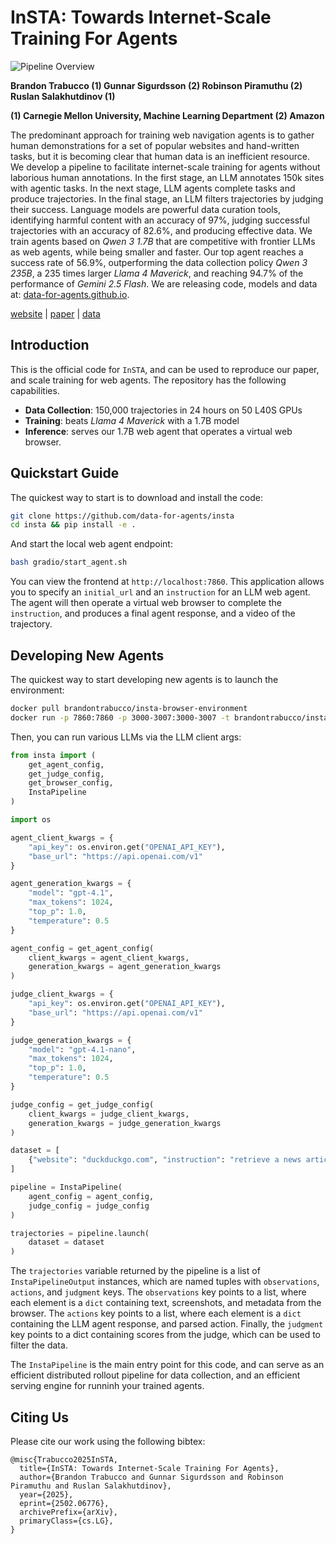 # InSTA: Towards Internet-Scale Training For Agents

![Pipeline Overview](https://data-for-agents.github.io/static/images/pipeline_overview.png)

**Brandon Trabucco (1) Gunnar Sigurdsson (2) Robinson Piramuthu (2) Ruslan Salakhutdinov (1)**

**(1) Carnegie Mellon University, Machine Learning Department (2) Amazon**

The predominant approach for training web navigation agents is to gather human demonstrations for a set of popular websites and hand-written tasks, but it is becoming clear that human data is an inefficient resource. We develop a pipeline to facilitate internet-scale training for agents without laborious human annotations. In the first stage, an LLM annotates 150k sites with agentic tasks. In the next stage, LLM agents complete tasks and produce trajectories. In the final stage, an LLM filters trajectories by judging their success. Language models are powerful data curation tools, identifying harmful content with an accuracy of 97%, judging successful trajectories with an accuracy of 82.6%, and producing effective data. We train agents based on *Qwen 3 1.7B* that are competitive with frontier LLMs as web agents, while being smaller and faster. Our top agent reaches a success rate of 56.9%, outperforming the data collection policy *Qwen 3 235B*, a 235 times larger *Llama 4 Maverick*, and reaching 94.7% of the performance of *Gemini 2.5 Flash*. We are releasing code, models and data at: [data-for-agents.github.io](https://data-for-agents.github.io).


[website](https://data-for-agents.github.io)    |    [paper](https://arxiv.org/abs/2502.06776)    |    [data](https://huggingface.co/datasets/data-for-agents/insta-150k-v3)

## Introduction

This is the official code for `InSTA`, and can be used to reproduce our paper, and scale training for web agents. The repository has the following capabilities.
* **Data Collection**: 150,000 trajectories in 24 hours on 50 L40S GPUs
* **Training**: beats *Llama 4 Maverick* with a 1.7B model
* **Inference**: serves our 1.7B web agent that operates a virtual web browser.

## Quickstart Guide

The quickest way to start is to  download and install the code:

```bash
git clone https://github.com/data-for-agents/insta
cd insta && pip install -e .
```

And start the local web agent endpoint:

```bash
bash gradio/start_agent.sh
```

You can view the frontend at `http://localhost:7860`. This application allows you to specify an `initial_url` and an `instruction` for an LLM web agent. The agent will then operate a virtual web browser to complete the `instruction`, and produces a final agent response, and a video of the trajectory.

## Developing New Agents

The quickest way to start developing new agents is to launch the environment:

```bash
docker pull brandontrabucco/insta-browser-environment
docker run -p 7860:7860 -p 3000-3007:3000-3007 -t brandontrabucco/insta-browser-environment &
```

Then, you can run various LLMs via the LLM client args:

```python
from insta import (
    get_agent_config,
    get_judge_config,
    get_browser_config,
    InstaPipeline
)

import os

agent_client_kwargs = {
    "api_key": os.environ.get("OPENAI_API_KEY"),
    "base_url": "https://api.openai.com/v1"
}

agent_generation_kwargs = {
    "model": "gpt-4.1",
    "max_tokens": 1024,
    "top_p": 1.0,
    "temperature": 0.5
}

agent_config = get_agent_config(
    client_kwargs = agent_client_kwargs,
    generation_kwargs = agent_generation_kwargs
)

judge_client_kwargs = {
    "api_key": os.environ.get("OPENAI_API_KEY"),
    "base_url": "https://api.openai.com/v1"
}

judge_generation_kwargs = {
    "model": "gpt-4.1-nano",
    "max_tokens": 1024,
    "top_p": 1.0,
    "temperature": 0.5
}

judge_config = get_judge_config(
    client_kwargs = judge_client_kwargs,
    generation_kwargs = judge_generation_kwargs
)

dataset = [
    {"website": "duckduckgo.com", "instruction": "retrieve a news article on US politics"},
]

pipeline = InstaPipeline(
    agent_config = agent_config,
    judge_config = judge_config
)

trajectories = pipeline.launch(
    dataset = dataset
)
```

The `trajectories` variable returned by the pipeline is a list of `InstaPipelineOutput` instances, which are named tuples with `observations`, `actions`, and `judgment` keys. The `observations` key points to a list, where each element is a `dict` containing text, screenshots, and metadata from the browser. The `actions` key points to a list, where each element is a `dict` containing the LLM agent response, and parsed action. Finally, the `judgment` key points to a dict containing scores from the judge, which can be used to filter the data.

The `InstaPipeline` is the main entry point for this code, and can serve as an efficient distributed rollout pipeline for data collection, and an efficient serving engine for runninh your trained agents.

## Citing Us

Please cite our work using the following bibtex:

```
@misc{Trabucco2025InSTA,
  title={InSTA: Towards Internet-Scale Training For Agents},
  author={Brandon Trabucco and Gunnar Sigurdsson and Robinson Piramuthu and Ruslan Salakhutdinov},
  year={2025},
  eprint={2502.06776},
  archivePrefix={arXiv},
  primaryClass={cs.LG},
}
```
